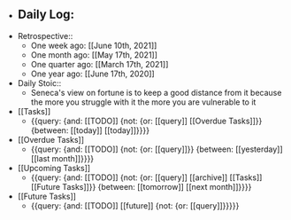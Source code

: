 - Daily Log:
    - 
- Retrospective::
    - One week ago: [[June 10th, 2021]]
    - One month ago: [[May 17th, 2021]]
    - One quarter ago: [[March 17th, 2021]]
    - One year ago: [[June 17th, 2020]]
- Daily Stoic::
    - Seneca's view on fortune is to keep a good distance from it because the more you struggle with it the more you are vulnerable to it
- [[Tasks]]
    - {{query: {and: [[TODO]] {not: {or: [[query]] [[Overdue Tasks]]}} {between: [[today]] [[today]]}}}}
- [[Overdue Tasks]]
    - {{query: {and: [[TODO]] {not: {or: [[query]]}} {between: [[yesterday]] [[last month]]}}}}
- [[Upcoming Tasks]]
    - {{query: {and: [[TODO]] {not: {or: [[query]] [[archive]] [[Tasks]] [[Future Tasks]]}} {between: [[tomorrow]] [[next month]]}}}}
- [[Future Tasks]]
    - {{query: {and: [[TODO]] [[future]] {not: {or: [[query]]}}}}}

